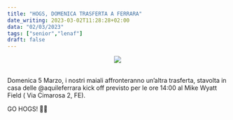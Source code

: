 ```yaml
---
title: "HOGS, DOMENICA TRASFERTA A FERRARA"
date_writing: 2023-03-02T11:28:28+02:00
data: "02/03/2023"
tags: ["senior","lenaf"]
draft: false
---
```


<center>
<img class="articolo" src="../img/2023/aquile_hogs_pregame.jpg">
</center>
<br />
  
Domenica 5 Marzo, i nostri maiali affronteranno un’altra trasferta, stavolta in casa delle @aquileferrara kick off previsto per le ore 14:00  al Mike Wyatt Field ( Via Cimarosa 2, FE).  
  
GO HOGS! 🏈🐗⁣⁣⁣

  